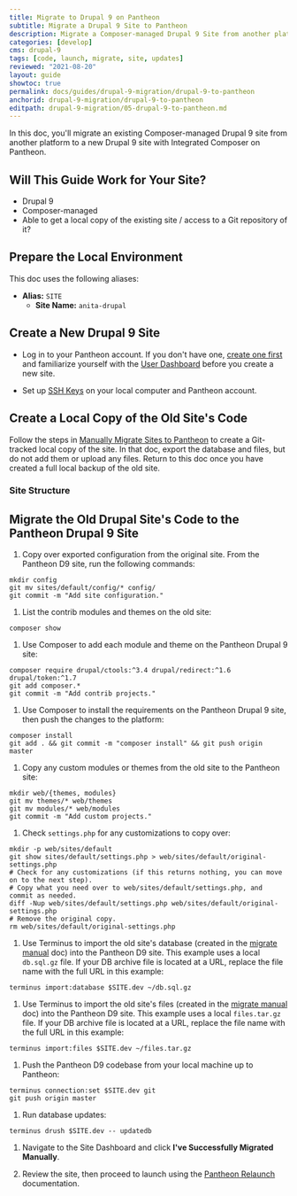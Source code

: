 ```yaml
---
title: Migrate to Drupal 9 on Pantheon
subtitle: Migrate a Drupal 9 Site to Pantheon
description: Migrate a Composer-managed Drupal 9 Site from another platform to Pantheon.
categories: [develop]
cms: drupal-9
tags: [code, launch, migrate, site, updates]
reviewed: "2021-08-20"
layout: guide
showtoc: true
permalink: docs/guides/drupal-9-migration/drupal-9-to-pantheon
anchorid: drupal-9-migration/drupal-9-to-pantheon
editpath: drupal-9-migration/05-drupal-9-to-pantheon.md
---
```


In this doc, you'll migrate an existing Composer-managed Drupal 9 site from another platform to a new Drupal 9 site with Integrated Composer on Pantheon.

## Will This Guide Work for Your Site?

- Drupal 9
- Composer-managed
- Able to get a local copy of the existing site / access to a Git repository of it?

## Prepare the Local Environment

<Partial file="drupal-9/prepare-local-environment.md" />

This doc uses the following aliases:

- **Alias:** `SITE`
  - **Site Name:** `anita-drupal`

## Create a New Drupal 9 Site

- Log in to your Pantheon account. If you don't have one, [create one first](https://pantheon.io/register?docs) and familiarize yourself with the [User Dashboard](/guides/quickstart/user-dashboard) before you create a new site.

- Set up [SSH Keys](/ssh-keys) on your local computer and Pantheon account.

## Create a Local Copy of the Old Site's Code

Follow the steps in [Manually Migrate Sites to Pantheon](/migrate-manual#import-your-code) to create a Git-tracked local copy of the site. In that doc, export the database and files, but do not add them or upload any files. Return to this doc once you have created a full local backup of the old site.

### Site Structure

<Partial file="ic-upstream-structure.md" />

## Migrate the Old Drupal Site's Code to the Pantheon Drupal 9 Site

1. Copy over exported configuration from the original site. From the Pantheon D9 site, run the following commands:

  ```bash{promptUser: user}
  mkdir config
  git mv sites/default/config/* config/
  git commit -m "Add site configuration."
  ```

1. List the contrib modules and themes on the old site:

  ```bash{promptUser: user}
  composer show
  ```

1. Use Composer to add each module and theme on the Pantheon Drupal 9 site:

  ```bash{promptUser: user}
  composer require drupal/ctools:^3.4 drupal/redirect:^1.6 drupal/token:^1.7
  git add composer.*
  git commit -m "Add contrib projects."
  ```

1. Use Composer to install the requirements on the Pantheon Drupal 9 site, then push the changes to the platform:

  ```bash{promptUser: user}
  composer install
  git add . && git commit -m "composer install" && git push origin master
  ```

1. Copy any custom modules or themes from the old site to the Pantheon site:

  ```bash{promptUser: user}
  mkdir web/{themes, modules}
  git mv themes/* web/themes
  git mv modules/* web/modules
  git commit -m "Add custom projects."
  ```

1. Check `settings.php` for any customizations to copy over:

  ```bash{promptUser: user}
  mkdir -p web/sites/default
  git show sites/default/settings.php > web/sites/default/original-settings.php
  # Check for any customizations (if this returns nothing, you can move on to the next step).
  # Copy what you need over to web/sites/default/settings.php, and commit as needed.
  diff -Nup web/sites/default/settings.php web/sites/default/original-settings.php
  # Remove the original copy.
  rm web/sites/default/original-settings.php
  ```

1. Use Terminus to import the old site's database (created in the [migrate manual](/migrate-manual#add-your-database) doc) into the Pantheon D9 site. This example uses a local `db.sql.gz` file. If your DB archive file is located at a URL, replace the file name with the full URL in this example:

  ```bash{promptUser: user}
  terminus import:database $SITE.dev ~/db.sql.gz
  ```

1. Use Terminus to import the old site's files (created in the [migrate manual](/migrate-manual#upload-your-files) doc) into the Pantheon D9 site. This example uses a local `files.tar.gz` file. If your DB archive file is located at a URL, replace the file name with the full URL in this example:

  ```bash{promptUser: user}
  terminus import:files $SITE.dev ~/files.tar.gz
  ```

1. Push the Pantheon D9 codebase from your local machine up to Pantheon:

  ```bash{promptUser: user}
  terminus connection:set $SITE.dev git
  git push origin master
  ```

1. Run database updates:

  ```bash{promptUser: user}
  terminus drush $SITE.dev -- updatedb
  ```

1. Navigate to the Site Dashboard and click **I've Successfully Migrated Manually**.

1. Review the site, then proceed to launch using the [Pantheon Relaunch](/relaunch) documentation.
